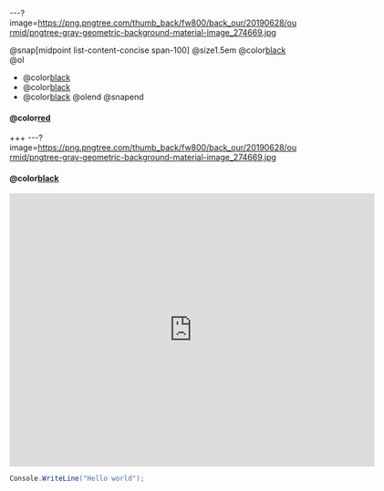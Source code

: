 ---?image=https://png.pngtree.com/thumb_back/fw800/back_our/20190628/ourmid/pngtree-gray-geometric-background-material-image_274669.jpg

@snap[midpoint list-content-concise span-100] @size1.5em
@color[black](test)
@ol
- @color[black](ไม่รู้จะเขียนไร)
- @color[black](อะไรก็ไม่รู้)
- @color[black](นั้นสิ)
@olend @snapend
#### @color[red](ลองๆ)
+++
---?image=https://png.pngtree.com/thumb_back/fw800/back_our/20190628/ourmid/pngtree-gray-geometric-background-material-image_274669.jpg
#### @color[black](คลิป)
<iframe width="640" height="480" src="https://www.youtube.com/embed/WfSqZVGCCyw" frameborder="0" allow="accelerometer; autoplay; encrypted-media; gyroscope; picture-in-picture" allowfullscreen></iframe>

```c#
Console.WriteLine("Hello world");
```



